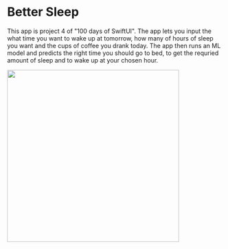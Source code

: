 # Better Sleep

This app is project 4 of "100 days of SwiftUI". The app lets you input the what time you want to wake up at tomorrow, how many of hours of sleep you want and the cups of coffee you drank today. The app then runs an ML model and predicts the right time you should go to bed, to get the requried amount of sleep and to wake up at your chosen hour. 


<img src="https://github.com/YashavikaSingh/BetterRest/assets/65505787/dce0ec19-e0b8-422f-a0dc-d752dbbd19d5" height="400" />


